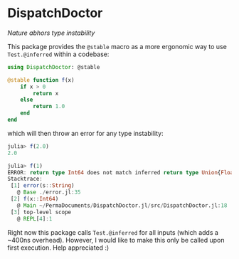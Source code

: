 # DispatchDoctor

*Nature abhors type instability*

This package provides the `@stable` macro
as a more ergonomic way to use `Test.@inferred`
within a codebase:

```julia
using DispatchDoctor: @stable

@stable function f(x)
    if x > 0
        return x
    else
        return 1.0
    end
end
```

which will then throw an error for
any type instability:

```julia
julia> f(2.0)
2.0

julia> f(1)
ERROR: return type Int64 does not match inferred return type Union{Float64, Int64}
Stacktrace:
 [1] error(s::String)
   @ Base ./error.jl:35
 [2] f(x::Int64)
   @ Main ~/PermaDocuments/DispatchDoctor.jl/src/DispatchDoctor.jl:18
 [3] top-level scope
   @ REPL[4]:1
```

Right now this package calls `Test.@inferred`
for all inputs (which adds a ~400ns overhead).
However, I would like to make this only be called upon first execution.
Help appreciated :)
